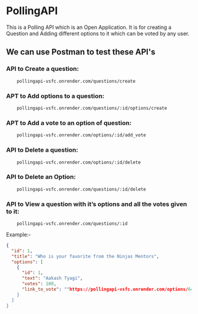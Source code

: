 # PollingAPI

This is a Polling API which is an Open Application. 
It is for creating a Question and Adding different options to it which can be voted by any user.

## We can use Postman to test these API's

### API to Create a question: 
        pollingapi-vsfc.onrender.com/questions/create

### APT to Add options to a question: 
        pollingapi-vsfc.onrender.com/questions/:id/options/create

### APT to Add a vote to an option of question: 
        pollingapi-vsfc.onrender.com/options/:id/add_vote

### API to Delete a question: 
        pollingapi-vsfc.onrender.com/options/:id/delete

### API to Delete an Option: 
        pollingapi-vsfc.onrender.com/questions/:id/delete

### API to View a question with it’s options and all the votes given to it: 
        pollingapi-vsfc.onrender.com/questions/:id
        
        
Example:-
```json
{
  "id": 1,
  "title": "Who is your favorite from the Ninjas Mentors",
  "options": [
    {
      "id": 1,
      "text": "Aakash Tyagi",
      "votes": 100,
      "link_to_vote": ""https://pollingapi-vsfc.onrender.com/options/64831faf5eda99247f6dcd65/add_vote"
    }
  ]
}
